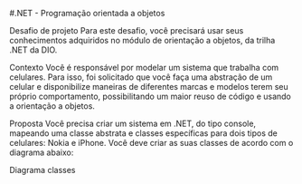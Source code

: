 #.NET - Programação orientada a objetos


Desafio de projeto
Para este desafio, você precisará usar seus conhecimentos adquiridos no módulo de orientação a objetos, da trilha .NET da DIO.

Contexto
Você é responsável por modelar um sistema que trabalha com celulares. Para isso, foi solicitado que você faça uma abstração de um celular e disponibilize maneiras de diferentes marcas e modelos terem seu próprio comportamento, possibilitando um maior reuso de código e usando a orientação a objetos.

Proposta
Você precisa criar um sistema em .NET, do tipo console, mapeando uma classe abstrata e classes específicas para dois tipos de celulares: Nokia e iPhone. Você deve criar as suas classes de acordo com o diagrama abaixo:

Diagrama classes
